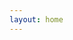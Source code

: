 ```yaml
---
layout: home
---
```


<script>
  // Проверяем, если текущий путь — корневой (/)
  if (typeof window !== 'undefined' && window.location.pathname === '/') {
    // Перенаправляем на английскую версию (/en/)
    window.location.href = '/en/';
  }
</script>
